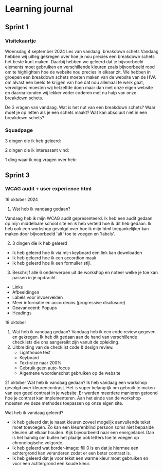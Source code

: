 # Learning journal
## Sprint 1
### Visitekaartje
Woensdag 4 september 2024
Les van vandaag: breakdown schets
Vandaag hebben wij uitleg gekregen over hoe je nou precies een breakdown schets het beste kunt maken. Daarbij hebben we geleerd dat je bijvoorbeeld elements moet gebruiken en verschillende kleuren zoals bijvoorbeeld rood om te highlighten hoe de website nou precies in elkaar zit. We hebben in groepen een breakdown schets moeten maken van de website van de HVA om alvast een beeld te krijgen van hoe dat nou allemaal te werk gaat, vervolgens moesten wij hetzelfde doen maar dan met onze eigen website en daarna konden wij lekker veder coderen met nu hulp van onze breakdown schets.

De 3 vragen van vandaag.
Wat is het nut van een breakdown schets?
Waar moet je op letten als je een schets maakt?
Wat kan absoluut niet in een breakdown schets?

### Squadpage

3 dingen die ik heb geleerd:

2 dingen die ik interessant vind:

1 ding waar ik nog vragen over heb:


## Sprint 3

### WCAG audit + user experience html
16 oktober 2024

1. Wat heb ik vandaag gedaan?

Vandaag heb ik mijn WCAG audit gepresenteerd. Ik heb een audit gedaan op mijn middelbare school site en ik heb verteld hoe ik dit heb gedaan. Ik heb ook een workshop gevolgd over hoe ik mijn html toegankelijker kan maken door bijvoorbeeld 'alt' toe te voegen en 'labels'. 

2. 3 dingen die ik heb geleerd
- Ik heb geleerd hoe ik via mijn keyboard een link kan downloaden
- Ik heb geleerd hoe ik een accordion maak
- Ik heb geleerd hoe ik een formulier stijl.
  
3. Beschrijf alle 6 onderwerpen uit de workshop en noteer welke je toe kan passen in je opdracht.
- Links
- Afbeeldingen
- Labels voor invoervelden
- Meer informatie en accordeons (progressive disclosure)
- Geavanceerd: Popups
- Headings

18 oktober

1. Wat heb ik vandaag gedaan?
Vandaag heb ik een code review gegeven en gekregen. Ik heb dit gedaan aan de hand van verschillende checklists die ons aangereikt zijn vanuit de opleiding.
2. Uitbreiding van de checklist code & design review.
   - Lighthouse test
   - Keyboard
   - Text-size naar 200%
   - Gebruik geen auto-focus
   - Algemene woordenschat gebruiken op de website
  
21 oktober
Wat heb ik vandaag gedaan?
Ik heb vandaag een workshop gevolgd over kleurencontrast. Het is super belangrijk om gebruik te maken van een goed contrast in je website. Er werden meerdere manieren getoond hoe je contrast kan implementeren. Aan het einde van de workshop moesten we deze methodes toepassen op onze eigen site.

Wat heb ik vandaag geleerd?
- Ik heb geleerd dat je naast kleuren zoveel mogelijk aanvullende tekst moet toevoegen. Zo kan een kleurenblind persoon soms niet bepaalde kleuren uit elkaar houden. Kijk bijvoorbeeld naar een energielabel. Dan is het handig om buiten het plaatje ook letters toe te voegen op chronologische volgorde.
- Ik heb geleerd wat border-image: fill 0 is en dat je hiermee een achtergrond kan veranderen zodat er een beter contrast is.
- Ik heb geleerd dat je voor tekst een warme kleur moet gebruiken en voor een achtergrond een koude kleur.


